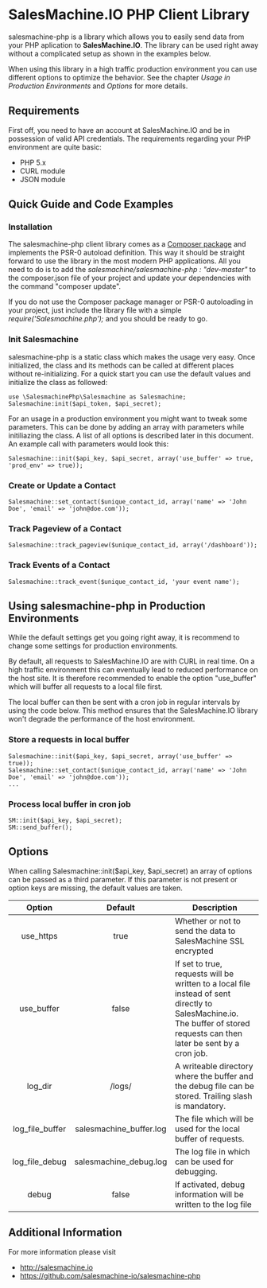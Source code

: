 SalesMachine.IO PHP Client Library
===================

salesmachine-php is a library which allows you to easily send data from your PHP aplication to **SalesMachine.IO**. The library can be used right away without a complicated setup as shown in the examples below.

When using this library in a high traffic production environment you can use different options to optimize the behavior. See the chapter *Usage in Production Environments* and *Options* for more details.

## Requirements
First off, you need to have an account at SalesMachine.IO and be in possession of valid API credentials.
The requirements regarding your PHP environment are quite basic:
* PHP 5.x
* CURL module
* JSON module

## Quick Guide and Code Examples
### Installation
The salesmachine-php client library comes as a [Composer package](https://getcomposer.org/) and implements the PSR-0 autoload definition. This way it should be straight forward to use the library in the most modern PHP applications. All you need to do is to add the *salesmachine/salesmachine-php : "dev-master"* to the composer.json file of your project and update your dependencies with the command "composer update".

If you do not use the Composer package manager or PSR-0 autoloading in your project, just include the library file with a simple *require('Salesmachine.php');* and you should be ready to go.

### Init Salesmachine
salesmachine-php is a static class which makes the usage very easy. Once initialized, the class and its methods can be called at different places without re-initializing. For a quick start you can use the default values and initialize the class as followed:

    use \SalesmachinePhp\Salesmachine as Salesmachine;
    Salesmachine:init($api_token, $api_secret);

For an usage in a production environment you might want to tweak some parameters. This can be done by adding an array with parameters while initiliazing the class. A list of all options is described later in this document. An example call with parameters would look this:

    Salesmachine::init($api_key, $api_secret, array('use_buffer' => true, 'prod_env' => true));

### Create or Update a Contact
    Salesmachine::set_contact($unique_contact_id, array('name' => 'John Doe', 'email' => 'john@doe.com'));

### Track Pageview of a Contact
    Salesmachine::track_pageview($unique_contact_id, array('/dashboard'));

### Track Events of a Contact
    Salesmachine::track_event($unique_contact_id, 'your event name');

## Using salesmachine-php in Production Environments
While the default settings get you going right away, it is recommend to change some settings for production environments.

By default, all requests to SalesMachine.IO are with CURL in real time. On a high traffic environment this can eventually lead to reduced performance on the host site. It is therefore recommended to enable the option "use_buffer" which will buffer all requests to a local file first.

The local buffer can then be sent with a cron job in regular intervals by using the code below. This method ensures that the SalesMachine.IO library won't degrade the performance of the host environment.

### Store a requests in local buffer

    Salesmachine::init($api_key, $api_secret, array('use_buffer' => true));
    Salesmachine::set_contact($unique_contact_id, array('name' => 'John Doe', 'email' => 'john@doe.com'));
    ...

### Process local buffer in cron job

    SM::init($api_key, $api_secret);
    SM::send_buffer();

## Options
When calling Salesmachine::init($api_key, $api_secret) an array of options can be passed as a third parameter.
If this parameter is not present or option keys are missing, the default values are taken.

|Option | Default | Description
|:------------:|:-------------:| ----- |
|use_https | true | Whether or not to send the data to SalesMachine SSL encrypted
|use_buffer | false | If set to true, requests will be written to a local file instead of sent directly to SalesMachine.io. The buffer of stored requests can then later be sent by a cron job.
|log_dir | /logs/ |A writeable directory where the buffer and the debug file can be stored. Trailing slash is mandatory.
|log_file_buffer | salesmachine_buffer.log | The file which will be used for the local buffer of requests.
|log_file_debug | salesmachine_debug.log | The log file in which can be used for debugging.
|debug | false | If activated, debug information will be written to the log file

## Additional Information

For more information please visit

* http://salesmachine.io
* https://github.com/salesmachine-io/salesmachine-php



